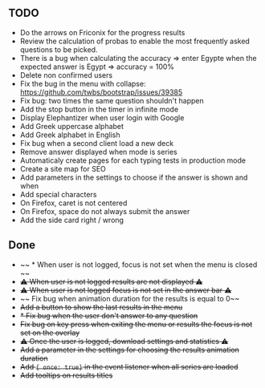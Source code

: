## TODO

* Do the arrows on Friconix for the progress results
* Review the calculation of probas to enable the most frequently asked questions to be picked.
* There is a bug when calculating the accuracy => enter Egypte when the expected answer is Egypt => accuracy = 100%
* Delete non confirmed users
* Fix the bug in the menu with collapse: https://github.com/twbs/bootstrap/issues/39385
* Fix bug: two times the same question shouldn't happen
* Add the stop button in the timer in infinite mode
* Display  Elephantizer when user login with Google
* Add Greek uppercase alphabet
* Add Greek alphabet in English
* Fix bug when a second client load a new deck
* Remove answer displayed when mode is series
* Automaticaly create pages for each typing tests in production mode
* Create a site map for SEO
* Add parameters in the settings to choose if the answer is shown and when
* Add special characters
* On Firefox, caret is not centered
* On Firefox, space do not always submit the answer
* Add the side card right / wrong


## Done

* ~~ * When user is not logged, focus is not set when the menu is closed ~~
* ~~⚠ When user is not logged results are not displayed ⚠~~
* ~~⚠ When user is not logged focus is not set in the answer bar ⚠~~
* ~~ Fix bug when animation duration for the results is equal to 0~~
* ~~Add a button to show the last results in the menu~~
* ~~* Fix bug when the user don't answer to any question~~
* ~~Fix bug on key press when exiting the menu or results the focus is not set on the overlay~~
* ~~⚠ Once the user is logged, download settings and statistics ⚠~~
* ~~Add a parameter in the settings for choosing the results animation duration~~
* ~~Add `{ once: true}` in the event listener when all series are loaded~~
* ~~Add tooltips on results titles~~